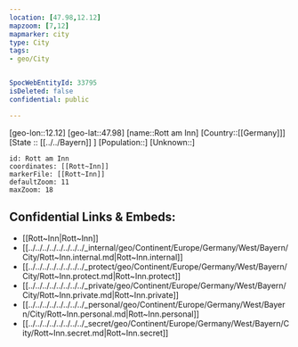 ```yaml
---
location: [47.98,12.12]
mapzoom: [7,12] 
mapmarker: city 
type: City
tags:
- geo/City


SpocWebEntityId: 33795
isDeleted: false
confidential: public

---
```

[geo-lon::12.12]
[geo-lat::47.98]
[name::Rott am Inn]
[Country::[[Germany]]]
[State :: [[../../Bayern]] ]
[Population::]
[Unknown::]


```leaflet
id: Rott am Inn
coordinates: [[Rott~Inn]]
markerFile: [[Rott~Inn]]
defaultZoom: 11 
maxZoom: 18
```


## Confidential Links & Embeds: 
- [[Rott~Inn|Rott~Inn]] 
- [[../../../../../../../../_internal/geo/Continent/Europe/Germany/West/Bayern/City/Rott~Inn.internal.md|Rott~Inn.internal]] 
- [[../../../../../../../../_protect/geo/Continent/Europe/Germany/West/Bayern/City/Rott~Inn.protect.md|Rott~Inn.protect]] 
- [[../../../../../../../../_private/geo/Continent/Europe/Germany/West/Bayern/City/Rott~Inn.private.md|Rott~Inn.private]] 
- [[../../../../../../../../_personal/geo/Continent/Europe/Germany/West/Bayern/City/Rott~Inn.personal.md|Rott~Inn.personal]] 
- [[../../../../../../../../_secret/geo/Continent/Europe/Germany/West/Bayern/City/Rott~Inn.secret.md|Rott~Inn.secret]] 
